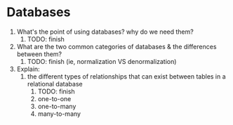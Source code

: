 # Databases

1. What's the point of using databases? why do we need them?
   1. TODO: finish
2. What are the two common categories of databases & the differences between them?
   1. TODO: finish (ie, normalization VS denormalization)
3. Explain:
   1. the different types of relationships that can exist between tables in a relational database
      1. TODO: finish
      2. one-to-one
      3. one-to-many
      4. many-to-many